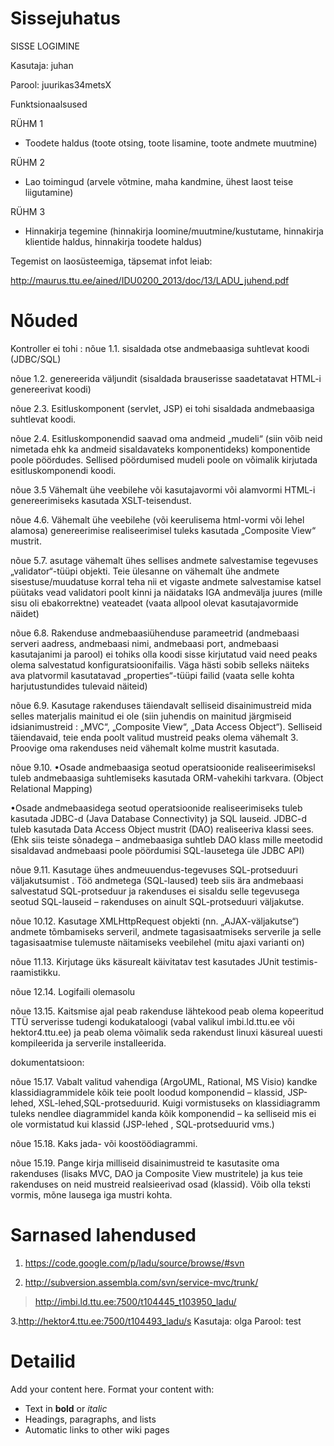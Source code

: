# Sissejuhatus #

SISSE LOGIMINE

Kasutaja: juhan

Parool: juurikas34metsX


Funktsionaalsused

RÜHM 1
- Toodete haldus (toote otsing, toote lisamine, toote andmete muutmine)

RÜHM 2
- Lao toimingud (arvele võtmine, maha kandmine, ühest laost teise liigutamine)

RÜHM 3
- Hinnakirja tegemine (hinnakirja loomine/muutmine/kustutame, hinnakirja klientide haldus, hinnakirja toodete haldus)


Tegemist on laosüsteemiga, täpsemat infot leiab:

http://maurus.ttu.ee/ained/IDU0200_2013/doc/13/LADU_juhend.pdf

# Nõuded #
Kontroller ei tohi :
nõue 1.1.  sisaldada otse andmebaasiga suhtlevat koodi (JDBC/SQL)

nõue 1.2.  genereerida väljundit (sisaldada  brauserisse saadetatavat HTML-i genereerivat koodi)

nõue 2.3. Esitluskomponent (servlet, JSP) ei tohi sisaldada andmebaasiga suhtlevat koodi.

nõue 2.4. Esitluskomponendid saavad oma andmeid „mudeli“ (siin võib neid nimetada ehk ka andmeid sisaldavateks komponentideks) komponentide poole pöördudes. Sellised pöördumised mudeli poole on võimalik kirjutada  esitluskomponendi koodi.

nõue 3.5 Vähemalt ühe veebilehe või kasutajavormi või alamvormi HTML-i genereerimiseks kasutada XSLT-teisendust.

nõue 4.6. Vähemalt ühe veebilehe (või keerulisema html-vormi või lehel alamosa) genereerimise realiseerimisel tuleks kasutada „Composite View“ mustrit.

nõue 5.7. asutage vähemalt ühes sellises  andmete salvestamise tegevuses „validator“-tüüpi objekti.  Teie ülesanne on vähemalt ühe andmete sisestuse/muudatuse korral teha nii et vigaste andmete salvestamise katsel püütaks vead validatori poolt kinni ja näidataks
IGA andmevälja juures (mille sisu oli ebakorrektne) veateadet (vaata allpool olevat kasutajavormide näidet)

nõue 6.8. Rakenduse andmebaasiühenduse parameetrid (andmebaasi serveri aadress, andmebaasi nimi, andmebaasi port, andmebaasi kasutajanimi ja parool) ei tohiks olla  koodi sisse kirjutatud vaid need peaks olema salvestatud konfiguratsioonifailis. Väga hästi sobib selleks näiteks ava platvormil kasutatavad „properties“-tüüpi failid (vaata selle kohta harjutustundides tulevaid näiteid)

nõue 6.9.
Kasutage rakenduses täiendavalt selliseid disainimustreid mida selles materjalis mainitud ei ole (siin juhendis on mainitud järgmiseid idsianimustreid :  „MVC“, „Composite View“, „Data Access Object“). Selliseid täiendavaid, teie enda poolt valitud mustreid peaks olema vähemalt 3. Proovige oma rakenduses neid vähemalt kolme mustrit kasutada.

nõue 9.10.
•Osade andmebaasiga seotud operatsioonide realiseerimiseksl tuleb andmebaasiga suhtlemiseks kasutada ORM-vahekihi tarkvara. (Object Relational Mapping)

•Osade andmebaasidega seotud operatsioonide realiseerimiseks tuleb kasutada JDBC-d (Java Database Connectivity) ja SQL lauseid. JDBC-d tuleb kasutada Data Access Object mustrit (DAO) realiseeriva klassi sees.(Ehk siis teiste sõnadega – andmebaasiga suhtleb DAO klass mille meetodid sisaldavad andmebaasi poole pöördumisi SQL-lausetega üle JDBC API)

nõue 9.11.
Kasutage ühes andmeuuendus-tegevuses SQL-protseduuri väljakutsumist . Töö andmetega (SQL-laused) teeb siis ära andmebaasi salvestatud SQL-protseduur ja  rakenduses ei sisaldu selle tegevusega seotud SQL-lauseid – rakenduses on ainult SQL-protseduuri väljakutse.

nõue 10.12.
Kasutage XMLHttpRequest objekti (nn. „AJAX-väljakutse“) andmete tõmbamiseks serveril, andmete tagasisaatmiseks serverile ja selle tagasisaatmise tulemuste näitamiseks veebilehel (mitu ajaxi varianti on)

nõue 11.13. Kirjutage üks käsurealt käivitatav test kasutades JUnit testimis-raamistikku.

nõue 12.14. Logifaili olemasolu

nõue 13.15. Kaitsmise ajal peab rakenduse lähtekood peab olema kopeeritud TTÜ serverisse tudengi kodukataloogi  (vabal valikul imbi.ld.ttu.ee või hektor4.ttu.ee) ja peab olema võimalik seda rakendust linuxi käsureal uuesti kompileerida  ja serverile installeerida.

dokumentatsioon:

nõue 15.17.  Vabalt valitud vahendiga (ArgoUML, Rational, MS Visio) kandke klassidiagrammidele kõik teie poolt loodud komponendid – klassid, JSP-lehed, XSL-lehed,SQL-protseduurid. Kuigi vormistuseks on klassidiagramm tuleks nendlee diagrammidel kanda  kõik komponendid – ka selliseid mis ei ole vormistatud kui klassid (JSP-lehed , SQL-protseduurid vms.)

nõue 15.18. Kaks jada- või koostöödiagrammi.

nõue 15.19.  Pange kirja milliseid disainimustreid te kasutasite oma rakenduses (lisaks MVC, DAO ja Composite View mustritele) ja kus teie rakenduses on neid mustreid realsieerivad osad (klassid). Võib olla teksti vormis, mõne lausega iga mustri kohta.

# Sarnased lahendused #
1. https://code.google.com/p/ladu/source/browse/#svn

2. http://subversion.assembla.com/svn/service-mvc/trunk/
> http://imbi.ld.ttu.ee:7500/t104445_t103950_ladu/

3.http://hektor4.ttu.ee:7500/t104493_ladu/s
Kasutaja: olga
Parool: test

# Detailid #

Add your content here.  Format your content with:
  * Text in **bold** or _italic_
  * Headings, paragraphs, and lists
  * Automatic links to other wiki pages